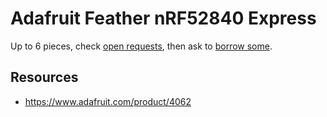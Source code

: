 # Adafruit Feather nRF52840 Express
Up to 6 pieces, check [open requests](../../../../issues?q=is%3Aissue+is%3Aopen+%22Adafruit+Feather+nRF52840+Express%22+in%3Atitle), then ask to [borrow some](../../../../issues/new?title=Borrow%20request%20for%20Adafruit%20Feather%20nRF52840%20Express&body=1%20piece%20of%20[this](../blob/main/Hardware/Microcontrollers/Adafruit_Feather_nRF52840_Express.md)%20for%20~2%20weeks.).

## Resources
- https://www.adafruit.com/product/4062
